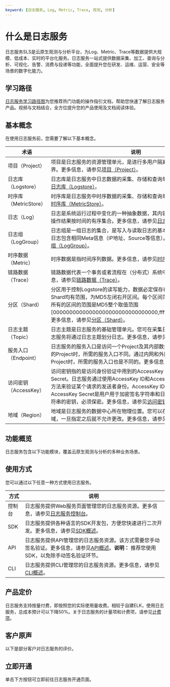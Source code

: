 ```yaml
---
keyword: [日志服务, Log, Metric, Trace, 观测, 分析]
---
```


# 什么是日志服务

日志服务SLS是云原生观测与分析平台，为Log、Metric、Trace等数据提供大规模、低成本、实时的平台化服务。日志服务一站式提供数据采集、加工、查询与分析、可视化、告警、消费与投递等功能，全面提升您在研发、运维、运营、安全等场景的数字化能力。

## 学习路径

[日志服务学习路径图](https://www.alibabacloud.com/getting-started/learningpath/log)为您推荐热门功能的操作指引文档，帮助您快速了解日志服务产品。视频与文档结合，全方位提升您的产品使用及文档阅读体验。

## 基本概念

在使用日志服务前，您需要了解以下基本概念。

|术语|说明|
|--|--|
|项目（Project）|项目是日志服务的资源管理单元，是进行多用户隔离与访问控制的主要边界。更多信息，请参见[项目（Project）](/intl.zh-CN/产品简介/基本概念/项目（Project）.md)。|
|日志库（Logstore）|日志库是日志服务中日志数据的采集、存储和查询单元。更多信息，请参见[日志库（Logstore）](/intl.zh-CN/产品简介/基本概念/日志库（Logstore）.md)。|
|时序库（MetricStore）|时序库是日志服务中时序数据的采集、存储和查询单元。更多信息，请参见[时序库（MetricStore）](/intl.zh-CN/产品简介/基本概念/时序库（MetricStore）.md)。|
|日志（Log）|日志是系统运行过程中变化的一种抽象数据，其内容为指定对象的操作和其操作结果按时间的有序集合。更多信息，请参见[日志（Log）](/intl.zh-CN/产品简介/基本概念/日志（Log）.md)。|
|日志组（LogGroup）|日志组是一组日志的集合，是写入与读取日志的基本单位。一个日志组中的日志包含相同Meta信息（IP地址、Source等信息）。更多信息，请参见[日志组（LogGroup）](/intl.zh-CN/产品简介/基本概念/日志组（LogGroup）.md)。|
|时序数据（Metric）|时序数据是指时间序列数据。更多信息，请参见[时序数据（Metric）](/intl.zh-CN/产品简介/基本概念/时序数据（Metric）.md)。|
|链路数据（Trace）|链路数据代表一个事务或者流程在（分布式）系统中的执行过程。更多信息，请参见[链路数据（Trace）](/intl.zh-CN/产品简介/基本概念/链路数据（Trace）.md)。|
|分区（Shard）|分区用于控制Logstore的读写能力，数据必定保存在某一个Shard中。每个Shard均有范围，为MD5左闭右开区间。每个区间范围不会相互覆盖，并且所有的区间的范围是MD5整个取值范围\[00000000000000000000000000000000,ffffffffffffffffffffffffffffffff）。更多信息，请参见[分区（Shard）](/intl.zh-CN/产品简介/基本概念/分区（Shard）.md)。|
|日志主题（Topic）|日志主题是日志服务的基础管理单元。您可在采集日志时指定日志主题，日志服务将通过日志主题划分日志。更多信息，请参见[日志主题（Topic）](/intl.zh-CN/产品简介/基本概念/日志主题（Topic）.md)。|
|服务入口（Endpoint）|日志服务的服务入口是访问一个Project及其内部数据的URL。访问不同地域的Project时，所需的服务入口不同。通过内网和外网访问同一地域的Project时，所需的服务入口也是不同的。更多信息，请参见[服务入口](/intl.zh-CN/开发指南/API参考/服务入口.md)。|
|访问密钥（AccessKey）|访问密钥指的是访问身份验证中用到的AccessKey ID和AccessKey Secret。日志服务通过使用AccessKey ID和AccessKey Secret对称加密的方法来验证某个请求的发送者身份。AccessKey ID用于标识用户；AccessKey Secret是用户用于加密签名字符串和日志服务用来验证签名字符串的密钥，必须保密。更多信息，请参见[访问密钥](/intl.zh-CN/开发指南/API参考/访问密钥.md)。|
|地域（Region）|地域是日志服务的数据中心所在物理位置。您可以在创建Project时指定地域，一旦指定之后就不允许更改。更多信息，请参见[开服地域](/intl.zh-CN/产品简介/开服地域.md)。|

## 功能概览

日志服务包含以下功能模块，覆盖云原生观测与分析的多种业务场景。

## 使用方式

您可以通过以下任意一种方式使用日志服务。

|方式|说明|
|--|--|
|控制台|日志服务提供Web服务页面管理您的日志服务资源。更多信息，请参见[日志服务控制台](https://sls.console.aliyun.com)。|
|SDK|日志服务提供各种语言的SDK开发包，方便您快速进行二次开发。更多信息，请参见[SDK概述](/intl.zh-CN/开发指南/SDK参考/概述.md)。|
|API|日志服务提供API管理您的日志服务资源。该方式需要您手动签名验证。更多信息，请参见[API概述](/intl.zh-CN/开发指南/API参考/概览.md)。**说明：** 推荐您使用SDK，以免除手动签名验证环节。 |
|CLI|日志服务提供CLI管理您的日志服务资源。更多信息，请参见[CLI概述]()。|

## 产品定价

日志服务支持按量付费，即按照您的实际使用量收费。相较于自建ELK，使用日志服务，总成本预计可以下降50%。关于日志服务的计量项和计费项，请参见[计费项](/intl.zh-CN/产品计费/计量项和计费项.md)。

## 客户原声

以下是部分客户对日志服务的评价。

## 立即开通

单击下方按钮可立即前往日志服务开通页面。

